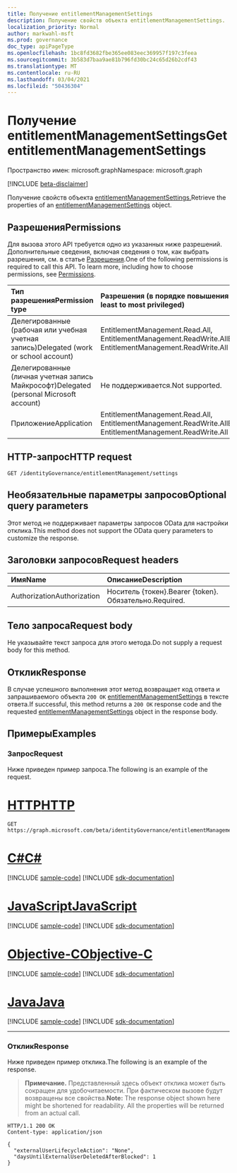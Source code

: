 ```yaml
---
title: Получение entitlementManagementSettings
description: Получение свойств объекта entitlementManagementSettings.
localization_priority: Normal
author: markwahl-msft
ms.prod: governance
doc_type: apiPageType
ms.openlocfilehash: 1bc8fd3682fbe365ee083eec369957f197c3feea
ms.sourcegitcommit: 3b583d7baa9ae81b796fd30bc24c65d26b2cdf43
ms.translationtype: MT
ms.contentlocale: ru-RU
ms.lasthandoff: 03/04/2021
ms.locfileid: "50436304"
---
```

# <a name="get-entitlementmanagementsettings"></a><span data-ttu-id="ca0fc-103">Получение entitlementManagementSettings</span><span class="sxs-lookup"><span data-stu-id="ca0fc-103">Get entitlementManagementSettings</span></span>

<span data-ttu-id="ca0fc-104">Пространство имен: microsoft.graph</span><span class="sxs-lookup"><span data-stu-id="ca0fc-104">Namespace: microsoft.graph</span></span>

[!INCLUDE [beta-disclaimer](../../includes/beta-disclaimer.md)]

<span data-ttu-id="ca0fc-105">Получение свойств объекта [entitlementManagementSettings.](../resources/entitlementManagementSettings.md)</span><span class="sxs-lookup"><span data-stu-id="ca0fc-105">Retrieve the properties of an [entitlementManagementSettings](../resources/entitlementManagementSettings.md) object.</span></span>

## <a name="permissions"></a><span data-ttu-id="ca0fc-106">Разрешения</span><span class="sxs-lookup"><span data-stu-id="ca0fc-106">Permissions</span></span>

<span data-ttu-id="ca0fc-p101">Для вызова этого API требуется одно из указанных ниже разрешений. Дополнительные сведения, включая сведения о том, как выбрать разрешения, см. в статье [Разрешения](/graph/permissions-reference).</span><span class="sxs-lookup"><span data-stu-id="ca0fc-p101">One of the following permissions is required to call this API. To learn more, including how to choose permissions, see [Permissions](/graph/permissions-reference).</span></span>

| <span data-ttu-id="ca0fc-109">Тип разрешения</span><span class="sxs-lookup"><span data-stu-id="ca0fc-109">Permission type</span></span>                        | <span data-ttu-id="ca0fc-110">Разрешения (в порядке повышения привилегий)</span><span class="sxs-lookup"><span data-stu-id="ca0fc-110">Permissions (from least to most privileged)</span></span> |
|:---------------------------------------|:--------------------------------------------|
| <span data-ttu-id="ca0fc-111">Делегированные (рабочая или учебная учетная запись)</span><span class="sxs-lookup"><span data-stu-id="ca0fc-111">Delegated (work or school account)</span></span>     | <span data-ttu-id="ca0fc-112">EntitlementManagement.Read.All, EntitlementManagement.ReadWrite.All</span><span class="sxs-lookup"><span data-stu-id="ca0fc-112">EntitlementManagement.Read.All, EntitlementManagement.ReadWrite.All</span></span> |
| <span data-ttu-id="ca0fc-113">Делегированные (личная учетная запись Майкрософт)</span><span class="sxs-lookup"><span data-stu-id="ca0fc-113">Delegated (personal Microsoft account)</span></span> | <span data-ttu-id="ca0fc-114">Не поддерживается.</span><span class="sxs-lookup"><span data-stu-id="ca0fc-114">Not supported.</span></span> |
| <span data-ttu-id="ca0fc-115">Приложение</span><span class="sxs-lookup"><span data-stu-id="ca0fc-115">Application</span></span>                            | <span data-ttu-id="ca0fc-116">EntitlementManagement.Read.All, EntitlementManagement.ReadWrite.All</span><span class="sxs-lookup"><span data-stu-id="ca0fc-116">EntitlementManagement.Read.All, EntitlementManagement.ReadWrite.All</span></span> |

## <a name="http-request"></a><span data-ttu-id="ca0fc-117">HTTP-запрос</span><span class="sxs-lookup"><span data-stu-id="ca0fc-117">HTTP request</span></span>

<!-- { "blockType": "ignored" } -->

```http
GET /identityGovernance/entitlementManagement/settings
```

## <a name="optional-query-parameters"></a><span data-ttu-id="ca0fc-118">Необязательные параметры запросов</span><span class="sxs-lookup"><span data-stu-id="ca0fc-118">Optional query parameters</span></span>

<span data-ttu-id="ca0fc-119">Этот метод не поддерживает параметры запросов OData для настройки отклика.</span><span class="sxs-lookup"><span data-stu-id="ca0fc-119">This method does not support the OData query parameters to customize the response.</span></span>

## <a name="request-headers"></a><span data-ttu-id="ca0fc-120">Заголовки запросов</span><span class="sxs-lookup"><span data-stu-id="ca0fc-120">Request headers</span></span>

| <span data-ttu-id="ca0fc-121">Имя</span><span class="sxs-lookup"><span data-stu-id="ca0fc-121">Name</span></span>      |<span data-ttu-id="ca0fc-122">Описание</span><span class="sxs-lookup"><span data-stu-id="ca0fc-122">Description</span></span>|
|:----------|:----------|
| <span data-ttu-id="ca0fc-123">Authorization</span><span class="sxs-lookup"><span data-stu-id="ca0fc-123">Authorization</span></span> | <span data-ttu-id="ca0fc-124">Носитель \{токен\}.</span><span class="sxs-lookup"><span data-stu-id="ca0fc-124">Bearer \{token\}.</span></span> <span data-ttu-id="ca0fc-125">Обязательно.</span><span class="sxs-lookup"><span data-stu-id="ca0fc-125">Required.</span></span> |

## <a name="request-body"></a><span data-ttu-id="ca0fc-126">Тело запроса</span><span class="sxs-lookup"><span data-stu-id="ca0fc-126">Request body</span></span>

<span data-ttu-id="ca0fc-127">Не указывайте текст запроса для этого метода.</span><span class="sxs-lookup"><span data-stu-id="ca0fc-127">Do not supply a request body for this method.</span></span>

## <a name="response"></a><span data-ttu-id="ca0fc-128">Отклик</span><span class="sxs-lookup"><span data-stu-id="ca0fc-128">Response</span></span>

<span data-ttu-id="ca0fc-129">В случае успешного выполнения этот метод возвращает код ответа и запрашиваемого объекта `200 OK` [entitlementManagementSettings](../resources/entitlementManagementSettings.md) в тексте ответа.</span><span class="sxs-lookup"><span data-stu-id="ca0fc-129">If successful, this method returns a `200 OK` response code and the requested [entitlementManagementSettings](../resources/entitlementManagementSettings.md) object in the response body.</span></span>

## <a name="examples"></a><span data-ttu-id="ca0fc-130">Примеры</span><span class="sxs-lookup"><span data-stu-id="ca0fc-130">Examples</span></span>

### <a name="request"></a><span data-ttu-id="ca0fc-131">Запрос</span><span class="sxs-lookup"><span data-stu-id="ca0fc-131">Request</span></span>

<span data-ttu-id="ca0fc-132">Ниже приведен пример запроса.</span><span class="sxs-lookup"><span data-stu-id="ca0fc-132">The following is an example of the request.</span></span>


# <a name="http"></a>[<span data-ttu-id="ca0fc-133">HTTP</span><span class="sxs-lookup"><span data-stu-id="ca0fc-133">HTTP</span></span>](#tab/http)
<!-- {
  "blockType": "request",
  "name": "get_entitlementManagementSettings"
}-->

```msgraph-interactive
GET https://graph.microsoft.com/beta/identityGovernance/entitlementManagement/settings
```
# <a name="c"></a>[<span data-ttu-id="ca0fc-134">C#</span><span class="sxs-lookup"><span data-stu-id="ca0fc-134">C#</span></span>](#tab/csharp)
[!INCLUDE [sample-code](../includes/snippets/csharp/get-entitlementmanagementsettings-csharp-snippets.md)]
[!INCLUDE [sdk-documentation](../includes/snippets/snippets-sdk-documentation-link.md)]

# <a name="javascript"></a>[<span data-ttu-id="ca0fc-135">JavaScript</span><span class="sxs-lookup"><span data-stu-id="ca0fc-135">JavaScript</span></span>](#tab/javascript)
[!INCLUDE [sample-code](../includes/snippets/javascript/get-entitlementmanagementsettings-javascript-snippets.md)]
[!INCLUDE [sdk-documentation](../includes/snippets/snippets-sdk-documentation-link.md)]

# <a name="objective-c"></a>[<span data-ttu-id="ca0fc-136">Objective-C</span><span class="sxs-lookup"><span data-stu-id="ca0fc-136">Objective-C</span></span>](#tab/objc)
[!INCLUDE [sample-code](../includes/snippets/objc/get-entitlementmanagementsettings-objc-snippets.md)]
[!INCLUDE [sdk-documentation](../includes/snippets/snippets-sdk-documentation-link.md)]

# <a name="java"></a>[<span data-ttu-id="ca0fc-137">Java</span><span class="sxs-lookup"><span data-stu-id="ca0fc-137">Java</span></span>](#tab/java)
[!INCLUDE [sample-code](../includes/snippets/java/get-entitlementmanagementsettings-java-snippets.md)]
[!INCLUDE [sdk-documentation](../includes/snippets/snippets-sdk-documentation-link.md)]

---



### <a name="response"></a><span data-ttu-id="ca0fc-138">Отклик</span><span class="sxs-lookup"><span data-stu-id="ca0fc-138">Response</span></span>

<span data-ttu-id="ca0fc-139">Ниже приведен пример отклика.</span><span class="sxs-lookup"><span data-stu-id="ca0fc-139">The following is an example of the response.</span></span>

> <span data-ttu-id="ca0fc-p103">**Примечание.** Представленный здесь объект отклика может быть сокращен для удобочитаемости. При фактическом вызове будут возвращены все свойства.</span><span class="sxs-lookup"><span data-stu-id="ca0fc-p103">**Note:** The response object shown here might be shortened for readability. All the properties will be returned from an actual call.</span></span>

<!-- {
  "blockType": "response",
  "truncated": true,
  "@odata.type": "microsoft.graph.entitlementManagementSettings"
} -->

```http
HTTP/1.1 200 OK
Content-type: application/json

{
  "externalUserLifecycleAction": "None",
  "daysUntilExternalUserDeletedAfterBlocked": 1
}
```

<!-- uuid: 16cd6b66-4b1a-43a1-adaf-3a886856ed98
2019-02-04 14:57:30 UTC -->
<!-- {
  "type": "#page.annotation",
  "description": "Get entitlementManagementSettings",
  "keywords": "",
  "section": "documentation",
  "tocPath": ""
}-->


